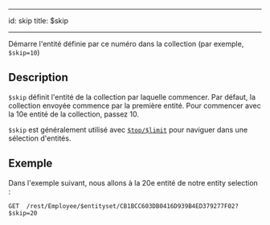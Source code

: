 - - -
id: skip title: $skip
- - -

Démarre l'entité définie par ce numéro dans la collection (par exemple, `$skip=10`)


## Description

`$skip` définit l'entité de la collection par laquelle commencer. Par défaut, la collection envoyée commence par la première entité. Pour commencer avec la 10e entité de la collection, passez 10.

`$skip` est généralement utilisé avec [`$top/$limit`]($top_$limit.md) pour naviguer dans une sélection d'entités.

## Exemple

Dans l'exemple suivant, nous allons à la 20e entité de notre entity selection :

 `GET  /rest/Employee/$entityset/CB1BCC603DB0416D939B4ED379277F02?$skip=20`